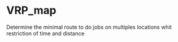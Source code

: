 # VRP_map
Determine the minimal route to do jobs on multiples locations whit restriction of time and distance
